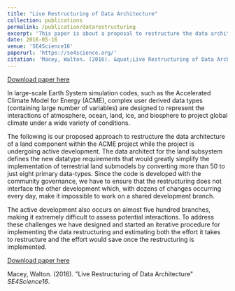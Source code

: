 ```yaml
---
title: "Live Restructuring of Data Architecture"
collection: publications
permalink: /publication/datarestructuring
excerpt: 'This paper is about a proposal to restructure the data architecture of a portion of a large-scale climate simulation program.'
date: 2016-05-16
venue: 'SE4Science16'
paperurl: 'https://se4science.org/'
citation: 'Macey, Walton. (2016). &quot;Live Restructuring of Data Architecture.&quot; <i>Journal 1</i>. '
---
```



[Download paper here](http://waltonmacey.github.io/files/LRDA.pdf)

In large-scale Earth System simulation codes, such as the Accelerated Climate Model for Energy (ACME), complex user derived data types (containing large number of variables) are designed to represent the interactions of atmosphere, ocean, land, ice, and biosphere to project global climate under a wide variety of conditions.

The following is our proposed approach to restructure the data architecture of a land component within the ACME project while the project is undergoing active development. The data architect for the land subsystem defines the new datatype requirements that would greatly simplify the implementation of terrestrial land submodels by converting more than 50 to just eight primary data-types. Since the code is developed with the community governance, we have to ensure that the restructuring does not interface the other development which, with dozens of changes occurring every day, make it impossible to work on a shared development branch.

The active development also occurs on almost five hundred branches, making it extremely difficult to assess potential interactions.
To address these challenges we have designed and started an iterative procedure for implementing the data restructuring and estimating both the effort it takes to restructure and the effort would save once the restructuring is implemented.

[Download paper here](http://waltonmacey.github.io/files/LRDA.pdf)

Macey, Walton. (2016). "Live Restructuring of Data Architecture" <i>SE4Science16</i>.
